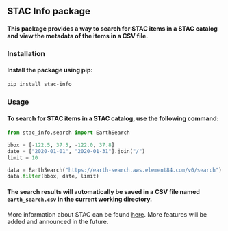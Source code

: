 ## STAC Info package
#### This package provides a way to search for STAC items in a STAC catalog and view the metadata of the items in a CSV file.

### Installation
#### Install the package using pip:
```bash
pip install stac-info
```

### Usage
#### To search for STAC items in a STAC catalog, use the following command:
```python
from stac_info.search import EarthSearch

bbox = [-122.5, 37.5, -122.0, 37.8]
date = ["2020-01-01", "2020-01-31"].join("/")
limit = 10

data = EarthSearch("https://earth-search.aws.element84.com/v0/search")
data.filter(bbox, date, limit)
```

#### The search results will automatically be saved in a CSV file named `earth_search.csv` in the current working directory.

More information about STAC can be found [here](https://stacspec.org/).
More features will be added and announced in the future.